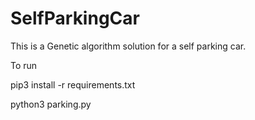 # SelfParkingCar
This is a Genetic algorithm solution for a self parking car. 

To run 

pip3 install -r requirements.txt

python3 parking.py
